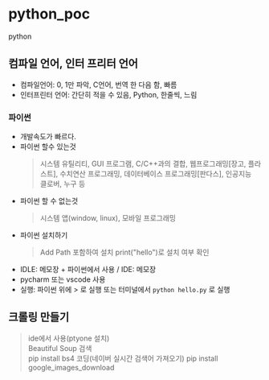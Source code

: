 # python_poc

python

## 컴파일 언어, 인터 프리터 언어

- 컴파일언어: 0, 1만 파악, C언어, 번역 한 다음 함, 빠름
- 인터프린터 언어: 간단히 적을 수 있음, Python, 한줄씩, 느림

### 파이썬

- 개발속도가 빠르다.
- 파이썬 할수 있는것
  > 시스템 유틸리티, GUI 프로그램, C/C++과의 결합, 웹프로그래밍[장고, 플라스트], 수치연산 프로그래밍, 데이터베이스 프로그래밍[판다스], 인공지능  
  > 클로버, 누구 등
- 파이썬 할 수 없는것
  > 시스템 앱(window, linux), 모바일 프로그래밍
- 파이썬 설치하기
  > Add Path 포함하여 설치
  > print("hello")로 설치 여부 확인
- IDLE: 메모장 + 파이썬에서 사용 / IDE: 메모장
- pycharm 또는 vscode 사용
- 실행: 파이썬 위에 > 로 실행 또는 터미널에서 `python hello.py` 로 실행

## 크롤링 만들기

> ide에서 사용(ptyone 설치)  
> Beautiful Soup 검색  
> pip install bs4
> 코딩(네이버 실시간 검색어 가져오기)
> pip install google_images_download
